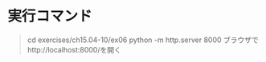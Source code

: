 # 実行コマンド

> cd exercises/ch15.04-10/ex06
> python -m http.server 8000
ブラウザでhttp://localhost:8000/を開く
